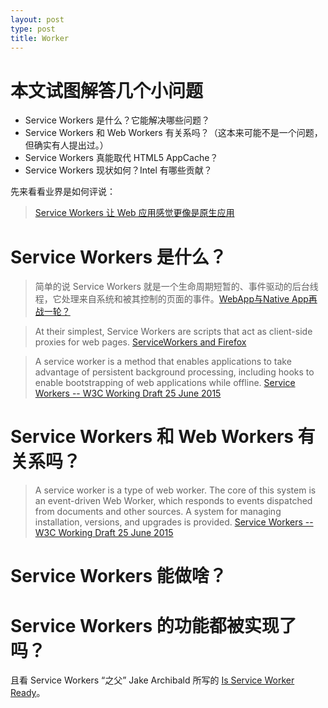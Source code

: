 ```yaml
---
layout: post
type: post
title: Worker
---
```


# 本文试图解答几个小问题

* Service Workers 是什么？它能解决哪些问题？
* Service Workers 和 Web Workers 有关系吗？（这本来可能不是一个问题，但确实有人提出过。）
* Service Workers 真能取代 HTML5 AppCache？
* Service Workers 现状如何？Intel 有哪些贡献？

先来看看业界是如何评说：

> [Service Workers 让 Web 应用感觉更像是原生应用](http://www.infoq.com/cn/news/2014/12/service-workers-make-web-native)


# Service Workers 是什么？

> 简单的说 Service Workers 就是一个生命周期短暂的、事件驱动的后台线程，它处理来自系统和被其控制的页面的事件。[WebApp与Native App再战一轮？](http://tech.163.com/15/0709/09/AU2R65MF000948V8.html)

> At their simplest, Service Workers are scripts that act as client-side proxies for web pages. [ServiceWorkers and Firefox](https://hacks.mozilla.org/2014/06/serviceworkers-and-firefox/)

> A service worker is a method that enables applications to take advantage of persistent background processing, including hooks to enable bootstrapping of web applications while offline. [Service Workers -- W3C Working Draft 25 June 2015](http://www.w3.org/TR/2015/WD-service-workers-20150625/)


# Service Workers 和 Web Workers 有关系吗？

> A service worker is a type of web worker. The core of this system is an event-driven Web Worker, which responds to events dispatched from documents and other sources. A system for managing installation, versions, and upgrades is provided. [Service Workers -- W3C Working Draft 25 June 2015](http://www.w3.org/TR/2015/WD-service-workers-20150625/)


# Service Workers 能做啥？



# Service Workers 的功能都被实现了吗？

且看 Service Workers “之父” Jake Archibald 所写的 [Is Service Worker Ready](https://jakearchibald.github.io/isserviceworkerready/)。
